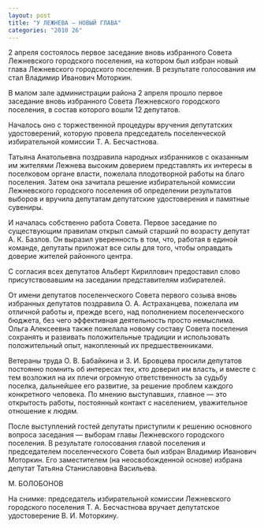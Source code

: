 ```yaml
---
layout: post
title: "У ЛЕЖНЕВА – НОВЫЙ ГЛАВА"
categories: "2010 26"
---
```


2 апреля состоялось первое заседание вновь избранного Совета Лежневского городского поселения, на котором был избран новый глава Лежневского городского поселения. В результате голосования им стал Владимир Иванович Моторкин.

В малом зале администрации района 2 апреля прошло первое заседание вновь избранного Совета Лежневского городского поселения, в состав которого вошли 12 депутатов.

Началось оно с торжественной процедуры вручения депутатских удостоверений, которую провела председатель поселенческой избирательной комиссии Т. А. Бесчастнова.

Татьяна Анатольевна поздравила народных избранников с оказанным им жителями Лежнева высоким доверием представлять их интересы в поселковом органе власти, пожелала плодотворной работы на благо поселения. Затем она зачитала решение избирательной комиссии Лежневского городского поселения об определении результатов выборов и вручила депутатам депутатские удостоверения и памятные сувениры.

И началась собственно работа Совета. Первое заседание по существующим правилам открыл самый старший по возрасту депутат А. К. Базлов. Он выразил уверенность в том, что, работая в единой команде, депутаты приложат все силы для того, чтобы оправдать доверие жителей районного центра.

С согласия всех депутатов Альберт Кириллович предоставил слово присутствовавшим на заседании представителям избирателей.

От имени депутатов поселенческого Совета первого созыва вновь избранных депутатов поздравила О. А. Астраханцева, пожелала им отличной работы и, прежде всего, над пополнением поселенческого бюджета, без чего эффективная деятельность просто немыслима. Ольга Алексеевна также пожелала новому составу Совета поселения сохранять и развивать положительные традиции и использовать положительный опыт, накопленный их предшественниками.

Ветераны труда О. В. Бабайкина и З. И. Бровцева просили депутатов постоянно помнить об интересах тех, кто доверил им власть, и вместе с тем возложил на их плечи огромную ответственность за судьбу поселка, дальнейшее его развитие, за решение проблем каждого конкретного человека. По мнению выступавших, главное — это открытость работы, постоянный контакт с населением, уважительное отношение к людям.

После выступлений гостей депутаты приступили к решению основного вопроса заседания — выборам главы Лежневского городского поселения. В результате голосования главой поселения и председателем поселенческого Совета был избран Владимир Иванович Моторкин. Его заместителем (на неосвобожденной основе) избрана депутат Татьяна Станиславовна Васильева.

М. БОЛОБОНОВ

На снимке: председатель избирательной комиссии Лежневского городского поселения Т. А. Бесчастнова вручает депутатское удостоверение В. И. Моторкину.


